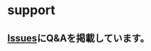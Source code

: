 # support

## [Issues](https://github.com/ROBOTIS-JAPAN-GIT/robotis-japan-support/issues)にQ&Aを掲載しています。

